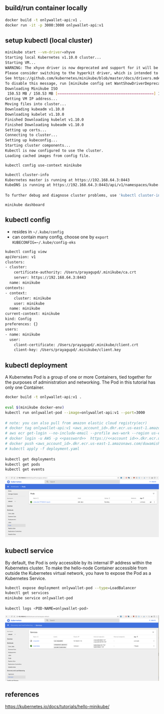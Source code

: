 build/run container locally
--------------------------

```bash
docker build -t onlywallet-api:v1 .
docker run -it -p 3000:3000 onlywallet-api:v1
```

setup kubectl (local cluster)
------------------------

```bash
minikube start --vm-driver=xhyve
Starting local Kubernetes v1.10.0 cluster...
Starting VM...
WARNING: The xhyve driver is now deprecated and support for it will be removed in a future release.
Please consider switching to the hyperkit driver, which is intended to replace the xhyve driver.
See https://github.com/kubernetes/minikube/blob/master/docs/drivers.md#hyperkit-driver for more information.
To disable this message, run [minikube config set WantShowDriverDeprecationNotification false]
Downloading Minikube ISO
 150.53 MB / 150.53 MB [============================================] 100.00% 0s
Getting VM IP address...
Moving files into cluster...
Downloading kubeadm v1.10.0
Downloading kubelet v1.10.0
Finished Downloading kubelet v1.10.0
Finished Downloading kubeadm v1.10.0
Setting up certs...
Connecting to cluster...
Setting up kubeconfig...
Starting cluster components...
Kubectl is now configured to use the cluster.
Loading cached images from config file.
```

```bash
kubectl config use-context minikube
```

```bash
kubectl cluster-info
Kubernetes master is running at https://192.168.64.3:8443
KubeDNS is running at https://192.168.64.3:8443/api/v1/namespaces/kube-system/services/kube-dns:dns/proxy

To further debug and diagnose cluster problems, use 'kubectl cluster-info dump'.
```

```
minikube dashboard
```

kubectl config
---------------

- resides in `~/.kube/config`
- can contain many config, choose one by `export KUBECONFIG=~/.kube/config-eks`

```bash
kubectl config view
apiVersion: v1
clusters:
- cluster:
    certificate-authority: /Users/prayagupd/.minikube/ca.crt
    server: https://192.168.64.3:8443
  name: minikube
contexts:
- context:
    cluster: minikube
    user: minikube
  name: minikube
current-context: minikube
kind: Config
preferences: {}
users:
- name: minikube
  user:
    client-certificate: /Users/prayagupd/.minikube/client.crt
    client-key: /Users/prayagupd/.minikube/client.key
```

kubectl deployment
---------------------

A Kubernetes Pod is a group of one or more Containers, tied together for the purposes of administration and networking. The Pod in this tutorial has only one Container.

```bash
docker build -t onlywallet-api:v1 .

eval $(minikube docker-env)
kubectl run onlywallet-pod --image=onlywallet-api:v1 --port=3000

# note: you can also pull from amazon elastic cloud registry(ecr)
# docker tag onlywallet-api:v1 <aws_account_id>.dkr.ecr.us-east-1.amazonaws.com/duwamish-repository
# aws ecr get-login --no-include-email --profile aws-work --region us-east-1
# docker login -u AWS -p <<password>>  https://<<account id>>.dkr.ecr.us-east-1.amazonaws.com
# docker push <aws_account_id>.dkr.ecr.us-east-1.amazonaws.com/duwamish-repository
# kubectl apply -f deployment.yaml

kubectl get deployments
kubectl get pods
kubectl get events
```

![](onlywallet_pods.png)

kubectl service
---------------

By default, the Pod is only accessible by its internal IP address within the Kubernetes cluster. 
To make the hello-node Container accessible from outside the Kubernetes virtual network, 
you have to expose the Pod as a Kubernetes Service.

```bash
kubectl expose deployment onlywallet-pod --type=LoadBalancer
kubectl get services
minikube service onlywallet-pod

kubectl logs <POD-NAME=onlywallet-pod>
```

![](onlywallet_kubectl_services.png)

references
-----------

https://kubernetes.io/docs/tutorials/hello-minikube/

